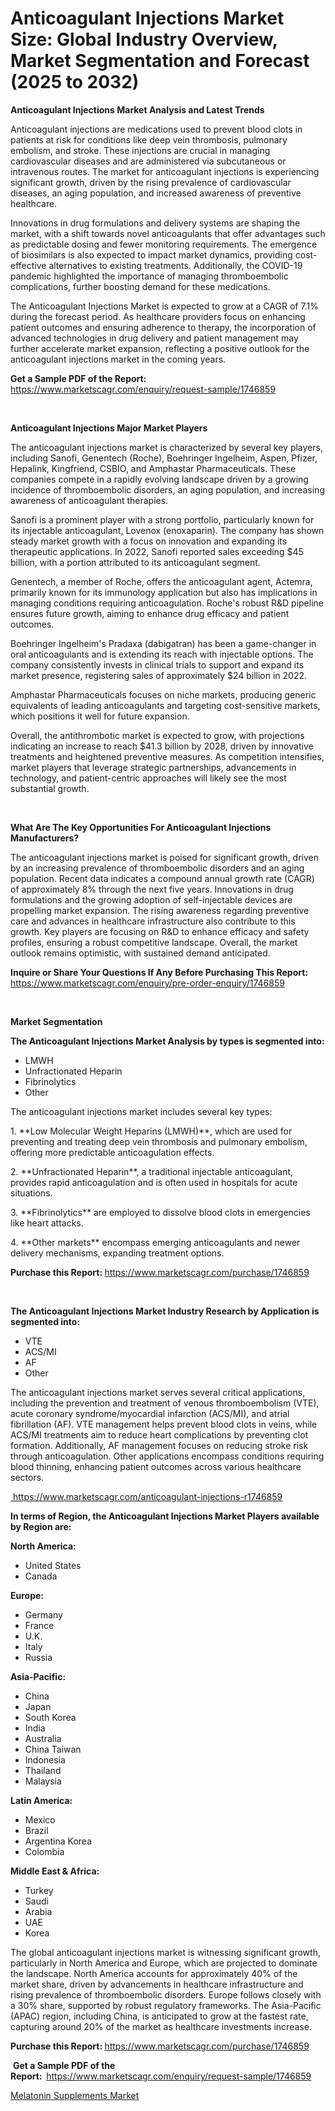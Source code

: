 <p><h1>Anticoagulant Injections Market Size: Global Industry Overview, Market Segmentation and Forecast (2025 to 2032)</h1></p><p><strong>Anticoagulant Injections Market Analysis and Latest Trends</strong></p>
<p><p>Anticoagulant injections are medications used to prevent blood clots in patients at risk for conditions like deep vein thrombosis, pulmonary embolism, and stroke. These injections are crucial in managing cardiovascular diseases and are administered via subcutaneous or intravenous routes. The market for anticoagulant injections is experiencing significant growth, driven by the rising prevalence of cardiovascular diseases, an aging population, and increased awareness of preventive healthcare.</p><p>Innovations in drug formulations and delivery systems are shaping the market, with a shift towards novel anticoagulants that offer advantages such as predictable dosing and fewer monitoring requirements. The emergence of biosimilars is also expected to impact market dynamics, providing cost-effective alternatives to existing treatments. Additionally, the COVID-19 pandemic highlighted the importance of managing thromboembolic complications, further boosting demand for these medications.</p><p>The Anticoagulant Injections Market is expected to grow at a CAGR of 7.1% during the forecast period. As healthcare providers focus on enhancing patient outcomes and ensuring adherence to therapy, the incorporation of advanced technologies in drug delivery and patient management may further accelerate market expansion, reflecting a positive outlook for the anticoagulant injections market in the coming years.</p></p>
<p><strong>Get a Sample PDF of the Report:&nbsp;</strong> <a href="https://www.marketscagr.com/enquiry/request-sample/1746859?utm_campaign=2383&utm_medium=2&utm_source=Github&utm_content=ia&utm_term=08032025&utm_id=anticoagulant-injections">https://www.marketscagr.com/enquiry/request-sample/1746859</a></p>
<p>&nbsp;</p>
<p><strong>Anticoagulant Injections Major Market Players</strong></p>
<p><p>The anticoagulant injections market is characterized by several key players, including Sanofi, Genentech (Roche), Boehringer Ingelheim, Aspen, Pfizer, Hepalink, Kingfriend, CSBIO, and Amphastar Pharmaceuticals. These companies compete in a rapidly evolving landscape driven by a growing incidence of thromboembolic disorders, an aging population, and increasing awareness of anticoagulant therapies.</p><p>Sanofi is a prominent player with a strong portfolio, particularly known for its injectable anticoagulant, Lovenox (enoxaparin). The company has shown steady market growth with a focus on innovation and expanding its therapeutic applications. In 2022, Sanofi reported sales exceeding $45 billion, with a portion attributed to its anticoagulant segment. </p><p>Genentech, a member of Roche, offers the anticoagulant agent, Actemra, primarily known for its immunology application but also has implications in managing conditions requiring anticoagulation. Roche's robust R&D pipeline ensures future growth, aiming to enhance drug efficacy and patient outcomes.</p><p>Boehringer Ingelheim's Pradaxa (dabigatran) has been a game-changer in oral anticoagulants and is extending its reach with injectable options. The company consistently invests in clinical trials to support and expand its market presence, registering sales of approximately $24 billion in 2022.</p><p>Amphastar Pharmaceuticals focuses on niche markets, producing generic equivalents of leading anticoagulants and targeting cost-sensitive markets, which positions it well for future expansion. </p><p>Overall, the antithrombotic market is expected to grow, with projections indicating an increase to reach $41.3 billion by 2028, driven by innovative treatments and heightened preventive measures. As competition intensifies, market players that leverage strategic partnerships, advancements in technology, and patient-centric approaches will likely see the most substantial growth.</p></p>
<p>&nbsp;</p>
<p><strong>What Are The Key Opportunities For Anticoagulant Injections Manufacturers?</strong></p>
<p><p>The anticoagulant injections market is poised for significant growth, driven by an increasing prevalence of thromboembolic disorders and an aging population. Recent data indicates a compound annual growth rate (CAGR) of approximately 8% through the next five years. Innovations in drug formulations and the growing adoption of self-injectable devices are propelling market expansion. The rising awareness regarding preventive care and advances in healthcare infrastructure also contribute to this growth. Key players are focusing on R&D to enhance efficacy and safety profiles, ensuring a robust competitive landscape. Overall, the market outlook remains optimistic, with sustained demand anticipated.</p></p>
<p><strong>Inquire or Share Your Questions If Any Before Purchasing This Report:</strong> <a href="https://www.marketscagr.com/enquiry/pre-order-enquiry/1746859?utm_campaign=2383&utm_medium=2&utm_source=Github&utm_content=ia&utm_term=08032025&utm_id=anticoagulant-injections">https://www.marketscagr.com/enquiry/pre-order-enquiry/1746859</a></p>
<p>&nbsp;</p>
<p><strong>Market Segmentation</strong></p>
<p><strong>The Anticoagulant Injections Market Analysis by types is segmented into:</strong></p>
<p><ul><li>LMWH</li><li>Unfractionated Heparin</li><li>Fibrinolytics</li><li>Other</li></ul></p>
<p><p>The anticoagulant injections market includes several key types: </p><p>1. **Low Molecular Weight Heparins (LMWH)**, which are used for preventing and treating deep vein thrombosis and pulmonary embolism, offering more predictable anticoagulation effects. </p><p>2. **Unfractionated Heparin**, a traditional injectable anticoagulant, provides rapid anticoagulation and is often used in hospitals for acute situations.</p><p>3. **Fibrinolytics** are employed to dissolve blood clots in emergencies like heart attacks. </p><p>4. **Other markets** encompass emerging anticoagulants and newer delivery mechanisms, expanding treatment options.</p></p>
<p><strong>Purchase this Report:&nbsp;</strong><a href="https://www.marketscagr.com/purchase/1746859?utm_campaign=2383&utm_medium=2&utm_source=Github&utm_content=ia&utm_term=08032025&utm_id=anticoagulant-injections">https://www.marketscagr.com/purchase/1746859</a></p>
<p>&nbsp;</p>
<p><strong>The Anticoagulant Injections Market Industry Research by Application is segmented into:</strong></p>
<p><ul><li>VTE</li><li>ACS/MI</li><li>AF</li><li>Other</li></ul></p>
<p><p>The anticoagulant injections market serves several critical applications, including the prevention and treatment of venous thromboembolism (VTE), acute coronary syndrome/myocardial infarction (ACS/MI), and atrial fibrillation (AF). VTE management helps prevent blood clots in veins, while ACS/MI treatments aim to reduce heart complications by preventing clot formation. Additionally, AF management focuses on reducing stroke risk through anticoagulation. Other applications encompass conditions requiring blood thinning, enhancing patient outcomes across various healthcare sectors.</p></p>
<p><a href="https://www.marketscagr.com/anticoagulant-injections-r1746859?utm_campaign=2383&utm_medium=2&utm_source=Github&utm_content=ia&utm_term=08032025&utm_id=anticoagulant-injections">&nbsp;https://www.marketscagr.com/anticoagulant-injections-r1746859</a></p>
<p><strong>In terms of Region, the Anticoagulant Injections Market Players available by Region are:</strong></p>
<p>
    <p> <strong> North America: </strong>
        <ul>
            <li>United States</li>
            <li>Canada</li>
        </ul>
        </p> 
    <p> <strong> Europe: </strong>
        <ul>
            <li>Germany</li>
            <li>France</li>
            <li>U.K.</li>
            <li>Italy</li>
            <li>Russia</li>
        </ul>
        </p> 
    <p> <strong> Asia-Pacific: </strong>
        <ul>
            <li>China</li>
            <li>Japan</li>
            <li>South Korea</li>
            <li>India</li>
            <li>Australia</li>
            <li>China Taiwan</li>
            <li>Indonesia</li>
            <li>Thailand</li>
            <li>Malaysia</li>
        </ul>
        </p> 
    <p> <strong> Latin America: </strong>
        <ul>
            <li>Mexico</li>
            <li>Brazil</li>
            <li>Argentina Korea</li>
            <li>Colombia</li>
        </ul>
        </p> 
    <p> <strong> Middle East & Africa: </strong>
        <ul>
            <li>Turkey</li>
            <li>Saudi</li>
            <li>Arabia</li>
            <li>UAE</li>
            <li>Korea</li>
        </ul>
    </p>
    </p>
<p><p>The global anticoagulant injections market is witnessing significant growth, particularly in North America and Europe, which are projected to dominate the landscape. North America accounts for approximately 40% of the market share, driven by advancements in healthcare infrastructure and rising prevalence of thromboembolic disorders. Europe follows closely with a 30% share, supported by robust regulatory frameworks. The Asia-Pacific (APAC) region, including China, is anticipated to grow at the fastest rate, capturing around 20% of the market as healthcare investments increase.</p></p>
<p><strong>Purchase this Report: </strong><a href="https://www.marketscagr.com/purchase/1746859?utm_campaign=2383&utm_medium=2&utm_source=Github&utm_content=ia&utm_term=08032025&utm_id=anticoagulant-injections">https://www.marketscagr.com/purchase/1746859</a></p>
<p>&nbsp;<strong>Get a Sample PDF of the Report:&nbsp;&nbsp;</strong><a href="https://www.marketscagr.com/enquiry/request-sample/1746859?utm_campaign=2383&utm_medium=2&utm_source=Github&utm_content=ia&utm_term=08032025&utm_id=anticoagulant-injections">https://www.marketscagr.com/enquiry/request-sample/1746859</a></p>
<p><strong></strong></p>
<p><p><a href="https://github.com/lehumiston1971679/Market-Research-Report-List-1/blob/main/melatonin-supplements-market.md?utm_campaign=2383&utm_medium=2&utm_source=Github&utm_content=ia&utm_term=08032025&utm_id=anticoagulant-injections">Melatonin Supplements Market</a></p></p>